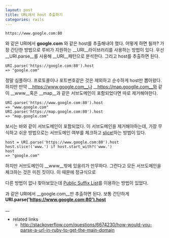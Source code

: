 ```yaml
---
layout: post
title: URL에서 host 추출하기
categories: rails
---
```


```https://www.google.com:80```

와 같은 URI에서 __google.com__ 와 같은 host를 추출해내야 했다. 어떻게 하면 될까? 가장 간단한 방법으로 루비가 지원하는 __URI__라이브러리를 사용하는 방법이 있다. 우선 __URI.parse__를 사용해 __URI__패턴으로 분석한다. 그리고 host를 추출하면 된다.

```
URI.parse('https://google.com:80').host
=> "google.com"
```

정말 심플하다. 프로토콜이나 포트번호같은 것은 제외하고 순수하게 host만 뽑아왔다. 하지만 만약 __https://www.google.com__나 __https://map.googlle.com__와 같이 __www__혹은 __map__과 같은 서브도메인이 포함되었다면 따로 제거해야한다.

```
URI.parse('https://www.google.com:80').host
=> "www.google.com"
URI.parse('https://map.google.com:80').host
=> "map.google.com"
```

보시는 바와 같이 서브도메인이 포함되었다. 이 서브도메인을 제거해야하는데, 가장 무식하고 쉬운 방법으로는 서브도메인 여부를 체크하고 [slice!](http://ruby-doc.org/core-2.2.0/String.html#method-i-slice-21)하는 방법이 있다. 

```
host = URI.parse('https://www.google.com:80').host
host.slice!('www.') if host.start_with?('www.')
host
=> "google.com"
```

하지만 서브도메인이 __www__밖에 있을리가 만무하다. 그런다고 모든 서브도메인을 체크하는 것은 미친 짓이다. 이 때문에 정규식으로 

 다른 방법이 없나 찾아보았는데 [Public Suffix List](https://publicsuffix.org)를 이용하는 방법이 있었다.

과 같은 URI에서 __google.com__만 추출하면 된다. 보통 간단하게 __URI.parse('https://www.google.com:80').host__

__
 * related links
   * http://stackoverflow.com/questions/6674230/how-would-you-parse-a-url-in-ruby-to-get-the-main-domain